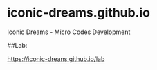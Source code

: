 # iconic-dreams.github.io
Iconic Dreams - Micro Codes Development

##Lab:

https://iconic-dreans.github.io/lab
